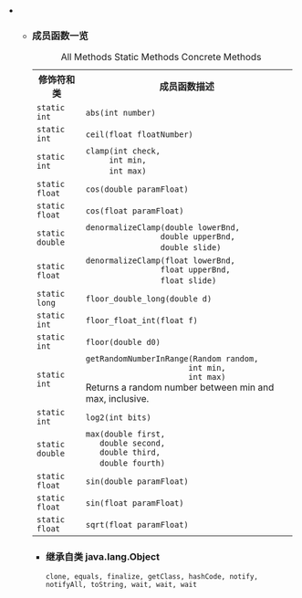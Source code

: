 <div class="summary">
<ul class="blockList">
<li class="blockList">
<!-- ========== METHOD SUMMARY =========== -->
<ul class="blockList">
<li class="blockList"><a name="method.summary">
<!--   -->
</a>
<h3>成员函数一览</h3>
<table class="memberSummary" border="0" cellpadding="3" cellspacing="0" summary="Method Summary table, listing methods, and an explanation">
<caption><span id="t0" class="activeTableTab"><span>All Methods</span><span class="tabEnd"> </span></span><span id="t1" class="tableTab"><span><a >Static Methods</a></span><span class="tabEnd"> </span></span><span id="t4" class="tableTab"><span><a >Concrete Methods</a></span><span class="tabEnd"> </span></span></caption>
<tr>
<th>修饰符和类</th>
<th>成员函数描述</th>
</tr>
<tr id="i0" class="altColor">
<td class="colFirst"><code>static int</code></td>
<td class="colLast"><code><span class="memberNameLink"><a >abs</a></span>(int number)</code> </td>
</tr>
<tr id="i1" class="rowColor">
<td class="colFirst"><code>static int</code></td>
<td class="colLast"><code><span class="memberNameLink"><a >ceil</a></span>(float floatNumber)</code> </td>
</tr>
<tr id="i2" class="altColor">
<td class="colFirst"><code>static int</code></td>
<td class="colLast"><code><span class="memberNameLink"><a >clamp</a></span>(int check,
     int min,
     int max)</code> </td>
</tr>
<tr id="i3" class="rowColor">
<td class="colFirst"><code>static float</code></td>
<td class="colLast"><code><span class="memberNameLink"><a >cos</a></span>(double paramFloat)</code> </td>
</tr>
<tr id="i4" class="altColor">
<td class="colFirst"><code>static float</code></td>
<td class="colLast"><code><span class="memberNameLink"><a >cos</a></span>(float paramFloat)</code> </td>
</tr>
<tr id="i5" class="rowColor">
<td class="colFirst"><code>static double</code></td>
<td class="colLast"><code><span class="memberNameLink"><a >denormalizeClamp</a></span>(double lowerBnd,
                double upperBnd,
                double slide)</code> </td>
</tr>
<tr id="i6" class="altColor">
<td class="colFirst"><code>static float</code></td>
<td class="colLast"><code><span class="memberNameLink"><a >denormalizeClamp</a></span>(float lowerBnd,
                float upperBnd,
                float slide)</code> </td>
</tr>
<tr id="i7" class="rowColor">
<td class="colFirst"><code>static long</code></td>
<td class="colLast"><code><span class="memberNameLink"><a >floor_double_long</a></span>(double d)</code> </td>
</tr>
<tr id="i8" class="altColor">
<td class="colFirst"><code>static int</code></td>
<td class="colLast"><code><span class="memberNameLink"><a >floor_float_int</a></span>(float f)</code> </td>
</tr>
<tr id="i9" class="rowColor">
<td class="colFirst"><code>static int</code></td>
<td class="colLast"><code><span class="memberNameLink"><a >floor</a></span>(double d0)</code> </td>
</tr>
<tr id="i10" class="altColor">
<td class="colFirst"><code>static int</code></td>
<td class="colLast"><code><span class="memberNameLink"><a >getRandomNumberInRange</a></span>(<a  title="class or interface in java.util">Random</a> random,
                      int min,
                      int max)</code>
<div class="block">Returns a random number between min and max, inclusive.</div>
</td>
</tr>
<tr id="i11" class="rowColor">
<td class="colFirst"><code>static int</code></td>
<td class="colLast"><code><span class="memberNameLink"><a >log2</a></span>(int bits)</code> </td>
</tr>
<tr id="i12" class="altColor">
<td class="colFirst"><code>static double</code></td>
<td class="colLast"><code><span class="memberNameLink"><a >max</a></span>(double first,
   double second,
   double third,
   double fourth)</code> </td>
</tr>
<tr id="i13" class="rowColor">
<td class="colFirst"><code>static float</code></td>
<td class="colLast"><code><span class="memberNameLink"><a >sin</a></span>(double paramFloat)</code> </td>
</tr>
<tr id="i14" class="altColor">
<td class="colFirst"><code>static float</code></td>
<td class="colLast"><code><span class="memberNameLink"><a >sin</a></span>(float paramFloat)</code> </td>
</tr>
<tr id="i15" class="rowColor">
<td class="colFirst"><code>static float</code></td>
<td class="colLast"><code><span class="memberNameLink"><a >sqrt</a></span>(float paramFloat)</code> </td>
</tr>
</table>
<ul class="blockList">
<li class="blockList"><a name="methods.inherited.from.class.java.lang.Object">
<!--   -->
</a>
<h3>继承自类 java.lang.<a  title="class or interface in java.lang">Object</a></h3>
<code><a  title="class or interface in java.lang">clone</a>, <a  title="class or interface in java.lang">equals</a>, <a  title="class or interface in java.lang">finalize</a>, <a  title="class or interface in java.lang">getClass</a>, <a  title="class or interface in java.lang">hashCode</a>, <a  title="class or interface in java.lang">notify</a>, <a  title="class or interface in java.lang">notifyAll</a>, <a  title="class or interface in java.lang">toString</a>, <a  title="class or interface in java.lang">wait</a>, <a  title="class or interface in java.lang">wait</a>, <a  title="class or interface in java.lang">wait</a></code></li>
</ul>
</li>
</ul>
</li>
</ul>
</div>
